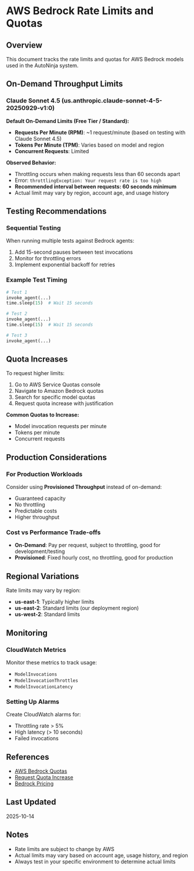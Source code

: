 # AWS Bedrock Rate Limits and Quotas

## Overview
This document tracks the rate limits and quotas for AWS Bedrock models used in the AutoNinja system.

## On-Demand Throughput Limits

### Claude Sonnet 4.5 (us.anthropic.claude-sonnet-4-5-20250929-v1:0)

**Default On-Demand Limits (Free Tier / Standard):**
- **Requests Per Minute (RPM)**: ~1 request/minute (based on testing with Claude Sonnet 4.5)
- **Tokens Per Minute (TPM)**: Varies based on model and region
- **Concurrent Requests**: Limited

**Observed Behavior:**
- Throttling occurs when making requests less than 60 seconds apart
- Error: `throttlingException: Your request rate is too high`
- **Recommended interval between requests: 60 seconds minimum**
- Actual limit may vary by region, account age, and usage history

## Testing Recommendations

### Sequential Testing
When running multiple tests against Bedrock agents:
1. Add 15-second pauses between test invocations
2. Monitor for throttling errors
3. Implement exponential backoff for retries

### Example Test Timing
```python
# Test 1
invoke_agent(...)
time.sleep(15)  # Wait 15 seconds

# Test 2
invoke_agent(...)
time.sleep(15)  # Wait 15 seconds

# Test 3
invoke_agent(...)
```

## Quota Increases

To request higher limits:
1. Go to AWS Service Quotas console
2. Navigate to Amazon Bedrock quotas
3. Search for specific model quotas
4. Request quota increase with justification

**Common Quotas to Increase:**
- Model invocation requests per minute
- Tokens per minute
- Concurrent requests

## Production Considerations

### For Production Workloads
Consider using **Provisioned Throughput** instead of on-demand:
- Guaranteed capacity
- No throttling
- Predictable costs
- Higher throughput

### Cost vs Performance Trade-offs
- **On-Demand**: Pay per request, subject to throttling, good for development/testing
- **Provisioned**: Fixed hourly cost, no throttling, good for production

## Regional Variations

Rate limits may vary by region:
- **us-east-1**: Typically higher limits
- **us-east-2**: Standard limits (our deployment region)
- **us-west-2**: Standard limits

## Monitoring

### CloudWatch Metrics
Monitor these metrics to track usage:
- `ModelInvocations`
- `ModelInvocationThrottles`
- `ModelInvocationLatency`

### Setting Up Alarms
Create CloudWatch alarms for:
- Throttling rate > 5%
- High latency (> 10 seconds)
- Failed invocations

## References

- [AWS Bedrock Quotas](https://docs.aws.amazon.com/general/latest/gr/bedrock.html)
- [Request Quota Increase](https://console.aws.amazon.com/servicequotas/home/services/bedrock/quotas)
- [Bedrock Pricing](https://aws.amazon.com/bedrock/pricing/)

## Last Updated
2025-10-14

## Notes
- Rate limits are subject to change by AWS
- Actual limits may vary based on account age, usage history, and region
- Always test in your specific environment to determine actual limits
